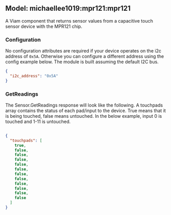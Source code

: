 ## Model: michaellee1019:mpr121:mpr121
A Viam component that returns sensor values from a capacitive touch sensor device with the MPR121 chip.

### Configuration
No configuration attributes are required if your device operates on the i2c address of `0x5A`. Otherwise you can configure a different address using the config example below. The module is built assuming the default I2C bus.

```json
{
  "i2c_address": "0x5A"
}
```

### GetReadings
The Sensor.GetReadings response will look like the following. A touchpads array contains the status of each pad/input to the device. True means that it is being touched, false means untouched. In the below example, input 0 is touched and 1-11 is untouched.

```json
	
{
  "touchpads": [
    true,
    false,
    false,
    false,
    false,
    false,
    false,
    false,
    false,
    false,
    false,
    false
  ]
}

```
